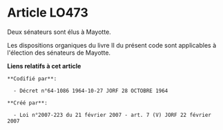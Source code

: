 # Article LO473

Deux sénateurs sont élus à Mayotte.

Les dispositions organiques du livre II du présent code sont applicables à l'élection des sénateurs de Mayotte.

**Liens relatifs à cet article**

	**Codifié par**:

	  - Décret n°64-1086 1964-10-27 JORF 28 OCTOBRE 1964

	**Créé par**:

	  - Loi n°2007-223 du 21 février 2007 - art. 7 (V) JORF 22 février 2007
